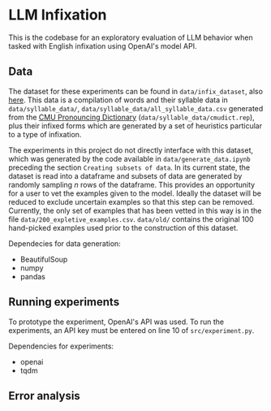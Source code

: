 # LLM Infixation

This is the codebase for an exploratory evaluation of LLM behavior when tasked with English infixation using OpenAI's model API.

## Data

The dataset for these experiments can be found in `data/infix_dataset`, also [here](https://docs.google.com/spreadsheets/d/1-eyzKrxogjObyHk8BfMmvmC2zWkwzdXNWeTwhUZSDV4/edit?usp=sharing).
This data is a compilation of words and their syllable data in `data/syllable_data/`, `data/syllable_data/all_syllable_data.csv` generated from the [CMU Pronouncing Dictionary](http://www.speech.cs.cmu.edu/cgi-bin/cmudict) (`data/syllable_data/cmudict.rep`), plus their infixed forms which are generated by a set of heuristics particular to a type of infixation.

The experiments in this project do not directly interface with this dataset, which was generated by the code available in `data/generate_data.ipynb` preceding the section `Creating subsets of data`.
In its current state, the dataset is read into a dataframe and subsets of data are generated by randomly sampling $n$ rows of the dataframe. 
This provides an opportunity for a user to vet the examples given to the model.
Ideally the dataset will be reduced to exclude uncertain examples so that this step can be removed.
Currently, the only set of examples that has been vetted in this way is in the file `data/200_expletive_examples.csv`.
`data/old/` contains the original 100 hand-picked examples used prior to the construction of this dataset.

Dependecies for data generation:
- BeautifulSoup
- numpy
- pandas

## Running experiments

To prototype the experiment, OpenAI's API was used. 
To run the experiments, an API key must be entered on line 10 of `src/experiment.py`.

Dependencies for experiments:
- openai
- tqdm

## Error analysis